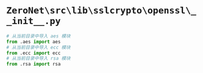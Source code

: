 # `ZeroNet\src\lib\sslcrypto\openssl\__init__.py`

```py
# 从当前目录中导入 aes 模块
from .aes import aes
# 从当前目录中导入 ecc 模块
from .ecc import ecc
# 从当前目录中导入 rsa 模块
from .rsa import rsa
```